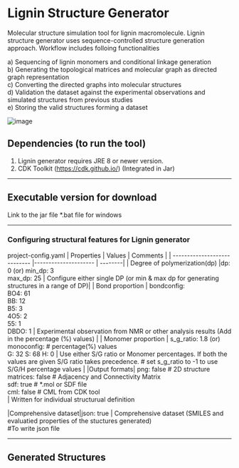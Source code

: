 # Lignin Structure Generator
Molecular structure simulation tool for lignin macromolecule. Lignin structure generator uses sequence-controlled structure generation approach. Workflow includes folloing functionalities <br>

a) Sequencing of lignin monomers and conditional linkage generation <br>
b) Generating the topological matrices and molecular graph as directed graph representation <br>
c) Converting the directed graphs into molecular structures <br>
d) Validation the dataset against the experimental observations and simulated structures from previous studies <br>
e) Storing the valid structures forming a dataset <br>

![image](https://user-images.githubusercontent.com/18223595/129066004-aba60238-de43-41b0-b802-9f9518cd94c2.png)




## Dependencies (to run the tool)
1) Lignin generator requires JRE 8 or newer version.
2) CDK Toolkit (https://cdk.github.io/)   (Integrated in Jar)

---

## Executable version for download
Link to the jar file
*.bat file for windows

---

### Configuring structural features for Lignin generator
project-config.yaml
| Properties                   | Values                | Comments                              |
| ---------------------------- |---------------------  | --------|
| Degree of polymerization(dp) |dp: 0 (or)  min_dp: 3<br>  max_dp: 25 | Configure either single DP (or min & max dp for generating structures in a range of DP)|
| Bond proportion | bondconfig: <br>  BO4: 61 <br> BB: 12 <br>   B5: 3 <br>   4O5: 2 <br>  55: 1 <br>  DBDO: 1 | Experimental observation from NMR or other analysis results (Add in the percentage (%) values) |
| Monomer proportion | s_g_ratio: 1.8   (or)
    monoconfig:  # percentage(%) values <br>
      G: 32
      S: 68
      H: 0 |  Use either S/G ratio or Monomer percentages. If both the values are given S/G ratio takes precedence. # set s_g_ratio to -1 to use S/G/H percentage values |
|Output formats| png: false   # 2D structure  <br>
    matrices: false   # Adjacency and Connectivity Matrix<br>
    sdf: true   # *.mol or SDF file<br>
    cml: false  # CML from CDK tool<br> | Written for individual structurual definition

|Comprehensive dataset|json: true  | Comprehensive dataset (SMILES and evaluatied properties of the stuctures generated) <br>  #To write json file
  
---

## Generated Structures


   
   




